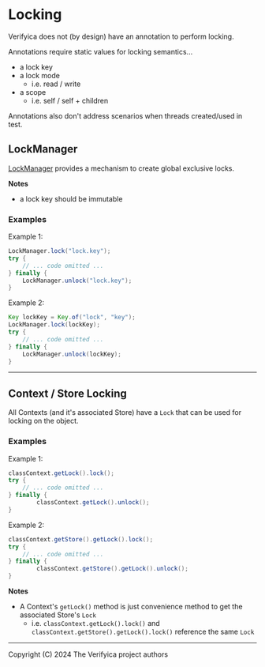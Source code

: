 # Locking

Verifyica does not (by design) have an annotation to perform locking.

Annotations require static values for locking semantics...

- a lock key
- a lock mode
  - i.e. read / write
- a scope
  - i.e. self / self + children

Annotations also don't address scenarios when threads created/used in test.

## LockManager

[LockManager](api/src/main/java/org/antublue/verifyica/api/LockManager.java) provides a mechanism to create global exclusive locks.

**Notes**

- a lock key should be immutable

### Examples

Example 1:

```java
LockManager.lock("lock.key");
try {
    // ... code omitted ...
} finally {
    LockManager.unlock("lock.key");
}
```

Example 2:

```java
Key lockKey = Key.of("lock", "key");
LockManager.lock(lockKey);
try {
    // ... code omitted ...
} finally {
    LockManager.unlock(lockKey);
}
```

---

## Context / Store Locking

All Contexts (and it's associated Store) have a `Lock` that can be used for locking on the object.

### Examples

Example 1:

```java
classContext.getLock().lock();
try {
    // ... code omitted ...
} finally {
        classContext.getLock().unlock();
}
```

Example 2:

```java
classContext.getStore().getLock().lock();
try {
    // ... code omitted ...
} finally {
        classContext.getStore().getLock().unlock();
}
```

**Notes**

- A Context's `getLock()` method is just convenience method to get the associated Store's `Lock`
  - i.e. `classContext.getLock().lock()` and `classContext.getStore().getLock().lock()` reference the same `Lock`

---

Copyright (C) 2024 The Verifyica project authors
